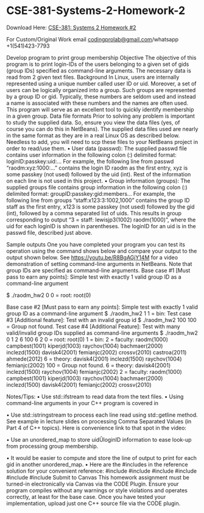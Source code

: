 # CSE-381-Systems-2-Homework-2

Download Here: [CSE-381: Systems 2 Homework #2](https://codingherolab.com/product/cse-381-systems-2-homework-2/)

For Custom/Original Work email codingprolab@gmail.com/whatsapp +1(541)423-7793

Develop program to print group membership
Objective
The objective of this program is to print login-IDs of the users belonging to a given set of gids
(group IDs) specified as command-line arguments. The necessary data is read from 2 given text
files.
Background
In Linux, users are internally represented using a unique number called user ID or uid.
Moreover, a set of users can be logically organized into a group. Such groups are represented by
a group ID or gid. Typically, these numbers are seldom used and instead a name is associated
with these numbers and the names are often used. This program will serve as an excellent tool to
quickly identify membership in a given group.
Data file formats
Prior to solving any problem is important to study the supplied data. So, ensure you view the
data files (yes, of course you can do this in NetBeans). The supplied data files used are nearly
in the same format as they are in a real Linux OS as described below. Needless to add, you will
need to scp these files to your NetBeans project in order to read/use them.
• User data (passwd): The supplied passwd file contains user information in the
following colon (:) delimited format:
loginID:passkey:uid:…
For example, the following line from passwd “raodm:xyz:1000:…” contains the
login ID raodm as the first entry, xyz is some passkey (not used) followed by the uid
(int). Rest of the information on each line is not used in this project.
• Group information (groups): The supplied groups file contains group information
in the following colon (:) delimited format:
groupID:passkey:gid:members…
For example, the following line from groups “staff:x123:3:1002,1000”
contains the group ID staff as the first entry, x123 is some passkey (not used)
followed by the gid (int), followed by a comma separated list of uids. This results in
group corresponding to output “3 = staff: lewisjp3(1002)
raodm(1000)”, where the uid for each loginID is shown in parentheses. The
loginID for an uid is in the passwd file, described just above.

Sample outputs
One you have completed your program you can test its operation using the command shows
below and compare your output to the output shown below. See https://youtu.be/R8BgAGjY14M
for a video demonstration of setting command-line arguments in NetBeans. Note that group IDs
are specified as command-line arguments.
Base case #1 [Must pass to earn any points]:
Simple test with exactly 1 valid group ID as a command-line argument

$ ./raodm_hw2 0
0 = root: root(0)

Base case #2 [Must pass to earn any points]:
Simple test with exactly 1 valid group ID as a command-line argument
$ ./raodm_hw2 1
1 = bin:
Test case #3 [Additional feature]:
Test with an invalid group id
$ ./raodm_hw2 100
100 = Group not found.
Test case #4 [Additional Feature]:
Test with many valid/invalid group IDs supplied as command-line arguments
$ ./raodm_hw2 0 1 2 6 100 6 2
0 = root: root(0)
1 = bin:
2 = faculty: raodm(1000) campbest(1001) kiperjd(1003) raychov(1004)
bachmaer(2000) inclezd(1500) davisk4(2001) femianjc(2002) crossv(2010)
castroa(2011) ahmede(2012)
6 = theory: davisk4(2001) inclezd(1500) raychov(1004) femianjc(2002)
100 = Group not found.
6 = theory: davisk4(2001) inclezd(1500) raychov(1004) femianjc(2002)
2 = faculty: raodm(1000) campbest(1001) kiperjd(1003) raychov(1004)
bachmaer(2000) inclezd(1500) davisk4(2001) femianjc(2002) crossv(2010)

Notes/Tips:
• Use std::ifstream to read data from the text files.
• Using command-line arguments in your C++ program is covered in

• Use std::istringstream to process each line read using std::getline
method. See example in lecture slides on processing Comma Separated Values (in Part 4
of C++ topics). Here is convenience link to that spot in the video:

• Use an unordered_map to store uidÛloginID information to ease look-up from
processing group membership.

• It would be easier to compute and store the line of output to print for each gid in another unordered_map. • Here are the #includes in the reference solution for your convenient reference: #include #include #include #include #include #include Submit to Canvas This homework assignment must be turned-in electronically via Canvas via the CODE Plugin. Ensure your program compiles without any warnings or style violations and operates correctly, at least for the base case. Once you have tested your implementation, upload just one C++ source file via the CODE plugin.

 
